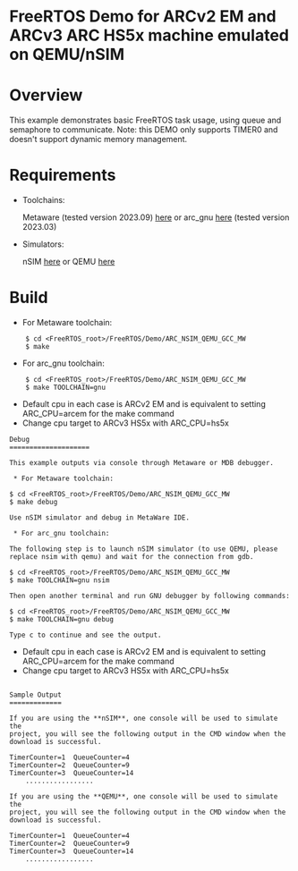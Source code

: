 FreeRTOS Demo for ARCv2 EM and ARCv3 ARC HS5x machine emulated on QEMU/nSIM
====================

Overview
====================
 This example demonstrates basic FreeRTOS task usage, using queue and semaphore to communicate.
 Note: this DEMO only supports TIMER0 and doesn't support dynamic memory management.

Requirements
====================
 * Toolchains:

    Metaware (tested version 2023.09) [here](https://www.synopsys.com/dw/ipdir.php?ds=sw_metaware) or arc_gnu [here](https://github.com/foss-for-synopsys-dwc-arc-processors/toolchain/releases/) (tested version 2023.03)

 * Simulators:

    nSIM [here](https://www.synopsys.com/cgi-bin/dwarcnsim/req1.cgi) or QEMU [here](https://github.com/foss-for-synopsys-dwc-arc-processors/qemu)


Build
====================

 * For Metaware toolchain:
```
    $ cd <FreeRTOS_root>/FreeRTOS/Demo/ARC_NSIM_QEMU_GCC_MW
    $ make
```
 * For arc_gnu toolchain:
```
    $ cd <FreeRTOS_root>/FreeRTOS/Demo/ARC_NSIM_QEMU_GCC_MW
    $ make TOOLCHAIN=gnu
```
 * Default cpu in each case is ARCv2 EM and is equivalent to setting ARC_CPU=arcem for the make command
 * Change cpu target to ARCv3 HS5x with ARC_CPU=hs5x
```
Debug
====================

This example outputs via console through Metaware or MDB debugger. 

 * For Metaware toolchain:
```
    $ cd <FreeRTOS_root>/FreeRTOS/Demo/ARC_NSIM_QEMU_GCC_MW
    $ make debug
```
Use nSIM simulator and debug in MetaWare IDE.

 * For arc_gnu toolchain:

The following step is to launch nSIM simulator (to use QEMU, please replace nsim with qemu) and wait for the connection from gdb.
```
    $ cd <FreeRTOS_root>/FreeRTOS/Demo/ARC_NSIM_QEMU_GCC_MW
    $ make TOOLCHAIN=gnu nsim
```
Then open another terminal and run GNU debugger by following commands:
```
    $ cd <FreeRTOS_root>/FreeRTOS/Demo/ARC_NSIM_QEMU_GCC_MW
    $ make TOOLCHAIN=gnu debug
```
Type c to continue and see the output.
```
 * Default cpu in each case is ARCv2 EM and is equivalent to setting ARC_CPU=arcem for the make command
 * Change cpu target to ARCv3 HS5x with ARC_CPU=hs5x
```

Sample Output
=============

If you are using the **nSIM**, one console will be used to simulate the
project, you will see the following output in the CMD window when the
download is successful.
```
    TimerCounter=1  QueueCounter=4
    TimerCounter=2  QueueCounter=9
    TimerCounter=3  QueueCounter=14
        .................
```
If you are using the **QEMU**, one console will be used to simulate the
project, you will see the following output in the CMD window when the
download is successful.
```
    TimerCounter=1  QueueCounter=4
    TimerCounter=2  QueueCounter=9
    TimerCounter=3  QueueCounter=14
        .................
```
